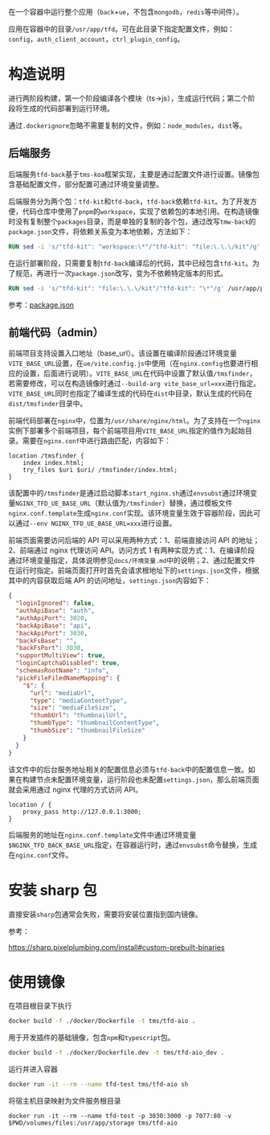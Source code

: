 在一个容器中运行整个应用（`back`+`ue`，不包含`mongodb`，`redis`等中间件）。

应用在容器中的目录`/usr/app/tfd`。可在此目录下指定配置文件，例如：`config`，`auth_client_account`，`ctrl_plugin_config`。

# 构造说明

进行两阶段构建，第一个阶段编译各个模块（ts->js），生成运行代码；第二个阶段将生成的代码部署到运行环境。

通过`.dockerignore`忽略不需要复制的文件，例如：`node_modules`，`dist`等。

## 后端服务

后端服务`tfd-back`基于`tms-koa`框架实现，主要是通过配置文件进行设置。镜像包含基础配置文件，部分配置可通过环境变量调整。

后端服务分为两个包：`tfd-kit`和`tfd-back`，`tfd-back`依赖`tfd-kit`。为了开发方便，代码仓库中使用了`pnpm`的`workspace`，实现了依赖包的本地引用。在构造镜像时没有复制整个`packages`目录，而是单独的复制的各个包，通过改写`tmw-back`的`package.json`文件，将依赖关系变为本地依赖，方法如下：

```Dockerfile
RUN sed -i 's/"tfd-kit": "workspace:\*"/"tfd-kit": "file:\.\.\/kit"/g' /usr/src/tfd/back/package.json
```

在运行部署阶段，只需要复制`tfd-back`编译后的代码，其中已经包含`tfd-kit`。为了规范，再进行一次`package.json`改写，变为不依赖特定版本的形式。

```Dockerfile
RUN sed -i 's/"tfd-kit": "file:\.\.\/kit"/"tfd-kit": "\*"/g' /usr/app/package.json
```

参考：[package.json](https://docs.npmjs.com/cli/v6/configuring-npm/package-json#local-paths)

## 前端代码（admin）

前端项目支持设置入口地址（base_url）。该设置在编译阶段通过环境变量`VITE_BASE_URL`设置，在`ue/vite.config.js`中使用（在`nginx.config`也要进行相应的设置，后面进行说明）。`VITE_BASE_URL`在代码中设置了默认值`/tmsfinder`，若需要修改，可以在构造镜像时通过`--build-arg vite_base_url=xxx`进行指定。`VITE_BASE_URL`同时也指定了编译生成的代码在`dist`中目录，默认生成的代码在`dist/tmsfinder`目录中。

前端代码部署在`nginx`中，位置为`/usr/share/nginx/html`。为了支持在一个`nginx`实例下部署多个前端项目，每个前端项目用`VITE_BASE_URL`指定的值作为起始目录。需要在`nginx.conf`中进行路由匹配，内容如下：

```nginx
location /tmsfinder {
    index index.html;
    try_files $uri $uri/ /tmsfinder/index.html;
}
```

该配置中的`/tmsfinder`是通过启动脚本`start_nginx.sh`通过`envsubst`通过环境变量`NGINX_TFD_UE_BASE_URL`（默认值为`/tmsfinder`）替换，通过模板文件`nginx.conf.template`生成`nginx.conf`实现。该环境变量生效于容器阶段，因此可以通过`--env NGINX_TFD_UE_BASE_URL=xxx`进行设置。

前端页面需要访问后端的 API 可以采用两种方式：1、前端直接访问 API 的地址；2、前端通过 nginx 代理访问 API。访问方式 1 有两种实现方式：1、在编译阶段通过环境变量指定，具体说明参见`docs/环境变量.md`中的说明；2、通过配置文件在运行时指定。前端页面打开时首先会请求根地址下的`settings.json`文件，根据其中的内容获取后端 API 的访问地址，`settings.json`内容如下：

```json
{
  "loginIgnored": false,
  "authApiBase": "auth",
  "authApiPort": 3020,
  "backApiBase": "api",
  "backApiPort": 3030,
  "backFsBase": "",
  "backFsPort": 3030,
  "supportMultiView": true,
  "loginCaptchaDisabled": true,
  "schemasRootName": "info",
  "pickFileFiledNameMapping": {
    "$": {
      "url": "mediaUrl",
      "type": "mediaContentType",
      "size": "mediaFileSize",
      "thumbUrl": "thumbnailUrl",
      "thumbType": "thumbnailContentType",
      "thumbSize": "thumbnailFileSize"
    }
  }
}
```

该文件中的后台服务地址相关的配置信息必须与`tfd-back`中的配置信息一致。如果在构建节点未配置环境变量，运行阶段也未配置`settings.json`，那么前端页面就会采用通过 nginx 代理的方式访问 API。

```nginx
location / {
    proxy_pass http://127.0.0.1:3000;
}
```

后端服务的地址在`nginx.conf.template`文件中通过环境变量`$NGINX_TFD_BACK_BASE_URL`指定，在容器运行时，通过`envsubst`命令替换，生成在`nginx.conf`文件。

# 安装 sharp 包

直接安装`sharp`包通常会失败，需要将安装位置指到国内镜像。

参考：

https://sharp.pixelplumbing.com/install#custom-prebuilt-binaries

# 使用镜像

在项目根目录下执行

```bash
docker build -f ./docker/Dockerfile -t tms/tfd-aio .
```

用于开发插件的基础镜像，包含`npm`和`typescript`包。

```bash
docker build -f ./docker/Dockerfile.dev -t tms/tfd-aio_dev .
```

运行并进入容器

```bash
docker run -it --rm --name tfd-test tms/tfd-aio sh
```

将宿主机目录映射为文件服务根目录

```
docker run -it --rm --name tfd-test -p 3030:3000 -p 7077:80 -v $PWD/volumes/files:/usr/app/storage tms/tfd-aio
```
